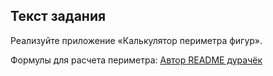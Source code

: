 ## Текст задания

Реализуйте приложение «Калькулятор периметра фигур».

Формулы для расчета периметра: [Автор README дурачёк](photo.jpg "Рисунок 1")
